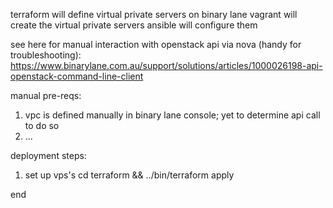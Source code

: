 terraform will define virtual private servers on binary lane
vagrant will create the virtual private servers
ansible will configure them

see here for manual interaction with openstack api via nova (handy for troubleshooting):
https://www.binarylane.com.au/support/solutions/articles/1000026198-api-openstack-command-line-client

manual pre-reqs:
1. vpc is defined manually in binary lane console; yet to determine api call to do so
2. ...

deployment steps:
1. set up vps's
cd terraform && ../bin/terraform apply

end
